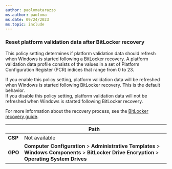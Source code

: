 ```yaml
---
author: paolomatarazzo
ms.author: paoloma
ms.date: 09/24/2023
ms.topic: include
---
```


### Reset platform validation data after BitLocker recovery

This policy setting determines if platform validation data should refresh when Windows is started following a BitLocker recovery. A platform validation data profile consists of the values in a set of Platform Configuration Register (PCR) indices that range from 0 to 23.

If you enable this policy setting, platform validation data will be refreshed when Windows is started following BitLocker recovery. This is the default behavior.\
If you disable this policy setting, platform validation data will not be refreshed when Windows is started following BitLocker recovery.

For more information about the recovery process, see the [BitLocker recovery guide](bitlocker-recovery-guide-plan.md).

|  | Path |
|--|--|
| **CSP** | Not available |
| **GPO** | **Computer Configuration** > **Administrative Templates** > **Windows Components** > **BitLocker Drive Encryption** > **Operating System Drives** |
